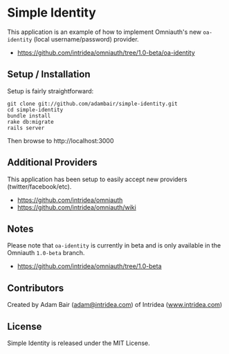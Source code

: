 # Simple Identity

This application is an example of how to implement Omniauth's new `oa-identity` (local username/password) provider. 

  * https://github.com/intridea/omniauth/tree/1.0-beta/oa-identity

## Setup / Installation

Setup is fairly straightforward:

    git clone git://github.com/adambair/simple-identity.git
    cd simple-identity
    bundle install
    rake db:migrate
    rails server

Then browse to http://localhost:3000

## Additional Providers 

This application has been setup to easily accept new providers (twitter/facebook/etc). 

  * https://github.com/intridea/omniauth
  * https://github.com/intridea/omniauth/wiki

## Notes

Please note that `oa-identity` is currently in beta and is only available in the Omniauth `1.0-beta` branch.

  * https://github.com/intridea/omniauth/tree/1.0-beta

## Contributors

Created by Adam Bair (adam@intridea.com) of Intridea (www.intridea.com)

## License

Simple Identity is released under the MIT License.

